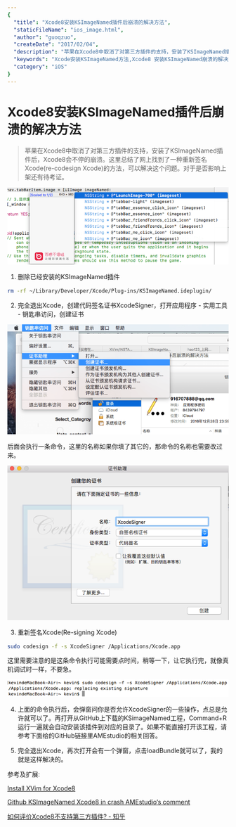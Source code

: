 ```yaml
---
{
  "title": "Xcode8安装KSImageNamed插件后崩溃的解决方法",
  "staticFileName": "ios_image.html",
  "author": "guoqzuo",
  "createDate": "2017/02/04",
  "description": "苹果在Xcode8中取消了对第三方插件的支持，安装了KSImageNamed插件后，Xcode8会不停的崩溃。这里总结了网上找到了一种重新签名Xcode(re-codesign Xcode)的方法，可以解决这个问题。对于是否影响上架还有待考证。",
  "keywords": "Xcode安装KSImageNamed方法,Xcode8 安装KSImageNamed崩溃的解决方法",
  "category": "iOS"
}
---
```


# Xcode8安装KSImageNamed插件后崩溃的解决方法

> 苹果在Xcode8中取消了对第三方插件的支持，安装了KSImageNamed插件后，Xcode8会不停的崩溃。这里总结了网上找到了一种重新签名Xcode(re-codesign Xcode)的方法，可以解决这个问题。对于是否影响上架还有待考证。

![ios_image_1.png](../../../images/blog/ios/ios_image_1.png)

1. 删除已经安装的KSImageNamed插件
```sh
rm -rf ~/Library/Developer/Xcode/Plug-ins/KSImageNamed.ideplugin/
```

2. 完全退出Xcode，创建代码签名证书XcodeSigner，打开应用程序 - 实用工具 - 钥匙串访问，创建证书

![ios_image_2.png](../../../images/blog/ios/ios_image_2.png)

后面会执行一条命令，这里的名称如果你填了其它的，那命令的名称也需要改过来。

![ios_image_3.png](../../../images/blog/ios/ios_image_3.png)

3. 重新签名Xcode(Re-signing Xcode)
```sh
sudo codesign -f -s XcodeSigner /Applications/Xcode.app
```
这里需要注意的是这条命令执行可能需要点时间，稍等一下，让它执行完，就像真机调试时一样，不要急。

![ios_image_4.png](../../../images/blog/ios/ios_image_4.png)

4. 上面的命令执行后，会弹窗问你是否允许XcodeSigner的一些操作，点总是允许就可以了。再打开从GitHub上下载的KSimageNamed工程，Command+R运行一遍就会自动安装该插件到对应的目录了。如果不能直接打开该工程，请参考下面给的GitHub链接里AMEstudio的相关回答。

5. 完全退出Xcode，再次打开会有一个弹窗，点击loadBundle就可以了，我的就是这样解决的。



参考及扩展:

[Install XVim for Xcode8](https://github.com/XVimProject/XVim/blob/master/INSTALL_Xcode8.md)

[Github KSImageNamed Xcode8 in crash AMEstudio‘s comment](https://github.com/ksuther/KSImageNamed-Xcode/issues/86)

[如何评价Xcode8不支持第三方插件? - 知乎](https://www.zhihu.com/question/47925267/answer/122133690?from=profile_answer_card)